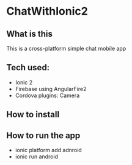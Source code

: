# ChatWithIonic2

## What is this
This is a cross-platform simple chat mobile app

## Tech used:
+ Ionic 2
+ Firebase using AngularFire2 
+ Cordova plugins: Camera 


## How to install 


## How to run the app 
+ ionic platform add adnroid
+ ionic run android 
